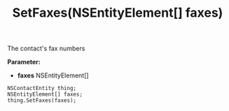 ﻿---
uid: crmscript_ref_NSContactEntity_SetFaxes
title: SetFaxes(NSEntityElement[] faxes)
intellisense: NSContactEntity.SetFaxes
keywords: NSContactEntity, GetFaxes
so.topic: reference
---

The contact's fax numbers

**Parameter:** 
 - **faxes** NSEntityElement[]

```crmscript
NSContactEntity thing;
NSEntityElement[] faxes;
thing.SetFaxes(faxes);
```

